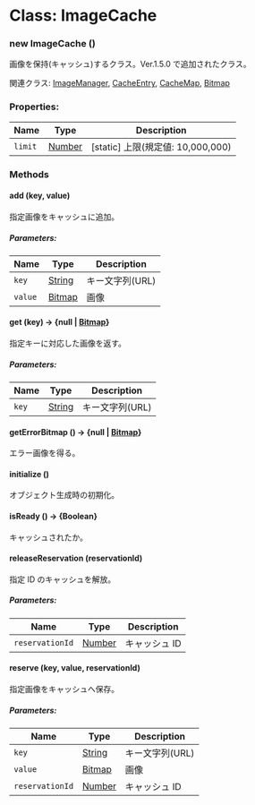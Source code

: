 # Class: ImageCache

### new ImageCache ()

画像を保持(キャッシュ)するクラス。Ver.1.5.0 で追加されたクラス。

関連クラス: [ImageManager](ImageManager.md), [CacheEntry](CacheEntry.md), [CacheMap](CacheMap.md), [Bitmap](Bitmap.md)

### Properties:

| Name    | Type                | Description                       |
| ------- | ------------------- | --------------------------------- |
| `limit` | [Number](Number.md) | [static] 上限(規定値: 10,000,000) |

### Methods

#### add (key, value)

指定画像をキャッシュに追加。

##### Parameters:

| Name    | Type                | Description     |
| ------- | ------------------- | --------------- |
| `key`   | [String](String.md) | キー文字列(URL) |
| `value` | [Bitmap](Bitmap.md) | 画像            |

#### get (key) → {null | [Bitmap](Bitmap.md)}

指定キーに対応した画像を返す。

##### Parameters:

| Name  | Type                | Description     |
| ----- | ------------------- | --------------- |
| `key` | [String](String.md) | キー文字列(URL) |

#### getErrorBitmap () → {null | [Bitmap](Bitmap.md)}

エラー画像を得る。

#### initialize ()

オブジェクト生成時の初期化。

#### isReady () → {Boolean}

キャッシュされたか。

#### releaseReservation (reservationId)

指定 ID のキャッシュを解放。

##### Parameters:

| Name            | Type                | Description   |
| --------------- | ------------------- | ------------- |
| `reservationId` | [Number](Number.md) | キャッシュ ID |

#### reserve (key, value, reservationId)

指定画像をキャッシュへ保存。

##### Parameters:

| Name            | Type                | Description     |
| --------------- | ------------------- | --------------- |
| `key`           | [String](String.md) | キー文字列(URL) |
| `value`         | [Bitmap](Bitmap.md) | 画像            |
| `reservationId` | [Number](Number.md) | キャッシュ ID   |
